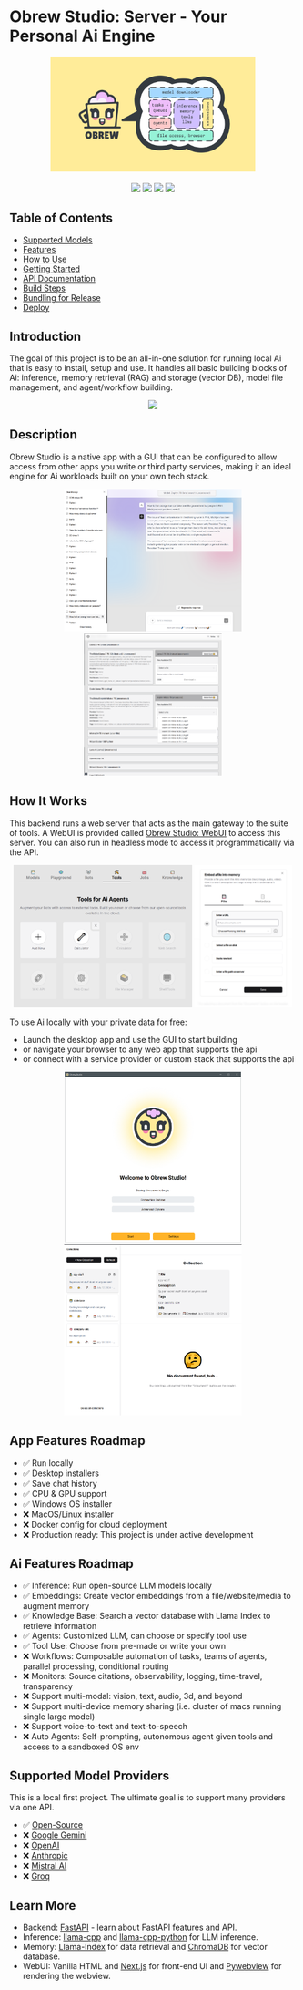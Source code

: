 # Obrew Studio: Server - Your Personal Ai Engine

<p align="center">
    <img src="assets/images/banner.png" width="360" height="auto" />
    <br>
    <br>
    <img src="https://img.shields.io/badge/license-MIT-blue.svg" />
    <img src="https://img.shields.io/badge/-Python-000?&logo=Python" />
    <img src="https://img.shields.io/badge/-JavaScript-000?&logo=JavaScript" />
    <img src="https://img.shields.io/badge/-FastAPI-000?&logo=fastapi" />
</p>

## Table of Contents

- [Supported Models](https://huggingface.co/models?library=gguf&sort=trending)
- [Features](#app-features-roadmap)
- [How to Use](assets/how-to-use.md)
- [Getting Started](assets/getting-started.md)
- [API Documentation](assets/api-docs.md)
- [Build Steps](assets/build-steps.md)
- [Bundling for Release](assets/bundling-for-release.md)
- [Deploy](assets/deploy.md)

## Introduction

The goal of this project is to be an all-in-one solution for running local Ai that is easy to install, setup and use. It handles all basic building blocks of Ai: inference, memory retrieval (RAG) and storage (vector DB), model file management, and agent/workflow building.

<p align="center">
    <img src="assets/images/obrew-demo.gif" width="360" height="auto" />
</p>

## Description

Obrew Studio is a native app with a GUI that can be configured to allow access from other apps you write or third party services, making it an ideal engine for Ai workloads built on your own tech stack.

<p align="center">
    <img src="assets/images/chat-history.png" height="250" />
    <img src="assets/images/model-explorer.png" height="250" />
</p>

## How It Works

This backend runs a web server that acts as the main gateway to the suite of tools. A WebUI is provided called [Obrew Studio: WebUI](https://studio.openbrewai.com/) to access this server. You can also run in headless mode to access it programmatically via the API.

<p align="center">
    <img src="assets/images/tools.png" height="250" />
    <img src="assets/images/embed-file.png" height="250" />
</p>

To use Ai locally with your private data for free:

- Launch the desktop app and use the GUI to start building
- or navigate your browser to any web app that supports the api
- or connect with a service provider or custom stack that supports the api

<p align="center">
    <img src="assets/images/app-entry.png" height="300" />
    <img src="assets/images/knowledge.png" height="300" />
</p>

## App Features Roadmap

- ✅ Run locally
- ✅ Desktop installers
- ✅ Save chat history
- ✅ CPU & GPU support
- ✅ Windows OS installer
- ❌ MacOS/Linux installer
- ❌ Docker config for cloud deployment
- ❌ Production ready: This project is under active development

## Ai Features Roadmap

- ✅ Inference: Run open-source LLM models locally
- ✅ Embeddings: Create vector embeddings from a file/website/media to augment memory
- ✅ Knowledge Base: Search a vector database with Llama Index to retrieve information
- ✅ Agents: Customized LLM, can choose or specify tool use
- ✅ Tool Use: Choose from pre-made or write your own
- ❌ Workflows: Composable automation of tasks, teams of agents, parallel processing, conditional routing
- ❌ Monitors: Source citations, observability, logging, time-travel, transparency
- ❌ Support multi-modal: vision, text, audio, 3d, and beyond
- ❌ Support multi-device memory sharing (i.e. cluster of macs running single large model)
- ❌ Support voice-to-text and text-to-speech
- ❌ Auto Agents: Self-prompting, autonomous agent given tools and access to a sandboxed OS env

## Supported Model Providers

This is a local first project. The ultimate goal is to support many providers via one API.

- ✅ [Open-Source](https://huggingface.co)
- ❌ [Google Gemini](https://gemini.google.com)
- ❌ [OpenAI](https://openai.com/chatgpt)
- ❌ [Anthropic](https://www.anthropic.com)
- ❌ [Mistral AI](https://mistral.ai)
- ❌ [Groq](https://groq.com)

## Learn More

- Backend: [FastAPI](https://fastapi.tiangolo.com/) - learn about FastAPI features and API.
- Inference: [llama-cpp](https://github.com/ggerganov/llama.cpp) and [llama-cpp-python](https://github.com/abetlen/llama-cpp-python) for LLM inference.
- Memory: [Llama-Index](https://github.com/run-llama/llama_index) for data retrieval and [ChromaDB](https://github.com/chroma-core/chroma) for vector database.
- WebUI: Vanilla HTML and [Next.js](https://nextjs.org/) for front-end UI and [Pywebview](https://github.com/r0x0r/pywebview) for rendering the webview.
